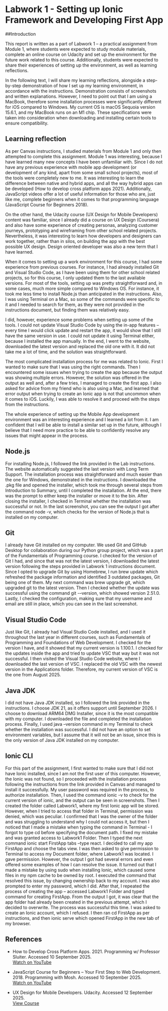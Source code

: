 # Labwork 1 - Setting up Ionic Framework and Developing First App

##Introduction

This report is written as a part of Labwork 1 – a practical assignment from Module
1, where students were expected to study module materials, complete an online
course on Udacity and set up the environment for the future work related to this
course. Additionally, students were expected to share their experiences of setting
up the environment, as well as learning reflections.

In the following text, I will share my learning reflections, alongside a step-by-step
demonstration of how I set up my learning environment, in accordance with the
instructions. Demonstration consists of screenshots and written explanations.
However, I need to point out that I am using a MacBook, therefore some installation
processes were significantly different for iOS compared to Windows. My current OS
is macOS Sequoia version 15.6.1, and my MacBook runs on an M1 chip. These
specifications were taken into consideration when downloading and installing
certain tools to ensure compatibility.

## Learning reflection

As per Canvas instructions, I studied materials from Module 1 and only then
attempted to complete this assignment. Module 1 was interesting, because I have
learned many new concepts I have been unfamiliar with. Since I do not have any
previous experience with mobile app development (or development of any kind,
apart from some small school projects), most of the tools were completely new to
me. It was interesting to learn the difference between native and hybrid apps, and
all the way hybrid apps can be developed (How to develop cross platform apps
2021). Additionally, JavaScript videos offer a lot of useful information for those
who are, just like me, complete beginners when it comes to that programming
language (JavaScript Course for Beginners 2018).

On the other hand, the Udacity course (UX Design for Mobile Developers) content
was familiar, since I already did a course on UX Design (Coursera) and also have
some experience of creating personas, analyzing customer journeys, prototyping
and wireframing from other school related projects. Nevertheless, it was
interesting to learn how developers and designers can work together, rather than in
silos, on building the app with the best possible UX design. Design oriented
developer was also a new term that I have learned.

When it comes to setting up a work environment for this course, I had some
experience from previous courses. For instance, I had already installed Git and
Visual Studio Code, as I have been using them for other school related projects, so
for this course, I only updated them to the last available versions. For most of the
tools, setting up was pretty straightforward and, in some cases, much more simple
compared to Windows OS. For instance, it took me less time to install Node.js than
anticipated in the instructions. Also, I was using Terminal on a Mac, so some of the
commands were specific to it and I needed to search for them, as they were not
provided in the instructions document, but finding them was relatively easy.

I did, however, experience some problems when setting up some of the tools. I
could not update Visual Studio Code by using the in-app features – every time I
would click update and restart the app, it would show that I still have the same
version in use. I could not update it using Terminal either, because I installed the
app manually. In the end, I went to the website, downloaded the latest version and
replaced the old one with it. It did not take me a lot of time, and the solution was
straightforward.

The most complicated installation process for me was related to Ionic. First I
wanted to make sure that I was using the right commands. Then I encountered
some issues when trying to create the app because the output was showing multiple
errors. However, the solution was offered in the output as well and, after a few
tries, I managed to create the first app. I also asked for advice from my friend who
is also using a Mac, and learned that error output when trying to create an Ionic app
is not that uncommon when it comes to iOS. Luckily, I was able to resolve it and
proceed with the steps from the instructions.

The whole experience of setting up the Mobile App development environment was
an interesting experience and I learned a lot from it. I am confident that I will be
able to install a similar set up in the future, although I believe that I need more
practice to be able to confidently resolve any issues that might appear in the
process.

## Node.js

For installing Node.js, I followed the link provided in the Lab instructions. The
website automatically suggested the last version with Long Term Support. 
The installation process was straightforward and much easier than
the one for Windows, demonstrated in the instructions. I downloaded the .pkg file
and opened the installer, which took me through several steps from
Introduction to Summary, until I completed the installation. At the
end, there was the prompt to either keep the installer or move it to the bin. 
After closing the installer, I checked in Terminal whether the
installation was successful or not. In the last screenshot, you can see
the output I got after the command node -v, which checks for the version of
Node.js that is installed on my computer.

## Git

I already have Git installed on my computer. We used Git and GitHub Desktop for
collaboration during our Python group project, which was a part of the
Fundamentals of Programming course. I checked for the version of Git I had,
and since that was not the latest version, I downloaded the latest
version following the steps provided in Labwork 1 instructions document.
Since I opted to upgrade Git by using Homebrew, I run
brew update which refreshed the package information and identified
3 outdated packages, Git being one of them. My next command was
brew upgrade git, which upgraded git to the latest version. Then I
checked whether the update was successful using the command git -–version, which
showed version 2.51.0. Lastly, I checked the configuration, making
sure that my username and email are still in place, which you can see in the last
screenshot.

## Visual Studio Code

Just like Git, I already had Visual Studio Code installed, and I used it
throughout the last year in different courses, such as Fundamentals of Programming
and Foundations of Web Development. I checked for the version I have, and it
showed that my current version is 1.100.1. I checked for the updates
inside the app and tried to update VSC that way but it
was not successful. I then visited the Visual Studio Code website, where I
downloaded the last version of VSC. I replaced the old VSC with the
newest version in the Applications folder. Therefore, my current
version of VSC is the one from August 2025.

## Java JDK

I did not have Java JDK installed, so I followed the link provided in the instructions.
I choose JDK 21, as it offers support until September 2026. I choose
to download ARM64 DMG Installer, since it is the most compatible with my
computer. I downloaded the file and completed the installation
process. Finally, I used java –version command in my
Terminal to check whether the installation was successful. I did not
have an option to set environment variables, but I assume that it will not be an
issue, since this is the only version of Java JDK installed on my computer.

## Ionic CLI

For this part of the assignment, I first wanted to make sure that I did not have Ionic
installed, since I am not the first user of this computer. However,
the Ionic was not found, so I proceeded with the installation process following the
instructions from the link provided in Canvas and managed to install it successfully.
My user password was required in the process, to authorize
installation. Then, I used the command ionic -v to check for the current version of
ionic, and the output can be seen in screenshots.
Then I created the folder called Labwork1, where my first Ionic app will be stored.
However, when I tried to access that folder in Terminal, permission was denied,
which was peculiar. I confirmed that I was the owner of the folder
and was struggling to understand why I could not access it, but then I noticed that I
made a mistake when typing the command in Terminal - I forgot to type cd before
specifying the document path. I fixed my mistake and was granted access to
Labwork1 Folder. Then I typed the next command ionic start
FirstApp tabs –type react. I decided to call my app FirstApp and choose the tabs
view. I was then asked to give permission to Terminal to access my Document
folder, where Labwork1 was located. I gave permission.
However, the output I got had several errors and even offered some examples of
how I can resolve the issue. It turned out that I made a mistake by
using sudo when installing Ionic, which caused some files in my npm cache to be
owned by root. I executed the command that resolved this issue, by changing
ownership back to my account. I was also prompted to enter my password, which I
did. After that, I repeated the process of creating the app – accessed Labwork1
Folder and typed command for creating FirstApp. From the output I got, it was
clear that the app folder had already been created in the previous attempt, which I
decided to overwrite. The process was successful this time. I was asked to create an Ionic account, which I
refused. I then ran cd FirstApp as per instructions, and then ionic
serve which opened FirstApp in the new tab of my browser. 

## References

- How to Develop Cross Platform Apps. 2021. Programming w/ Professor Sluiter. Accessed 10 September 2025.  
  [Watch on YouTube](https://www.youtube.com/watch?v=AlyTBd4tuMs&t=1s)

- JavaScript Course for Beginners – Your First Step to Web Development. 2018. Programming with Mosh. Accessed 10 September 2025.  
  [Watch on YouTube](https://www.youtube.com/watch?v=W6NZfCO5SIk&t=1s)

- UX Design for Mobile Developers. Udacity. Accessed 12 September 2025.  
  [View Course](https://www.udacity.com/enrollment/ud849)
